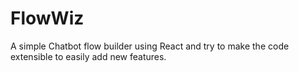 # FlowWiz
A simple Chatbot flow builder using React and try to make the code extensible to easily add new features. 
